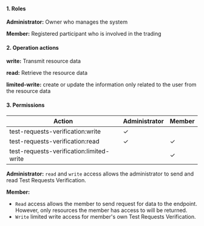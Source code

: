 #### 1. Roles

**Administrator:** Owner who manages the system

**Member:** Registered participant who is involved in the trading

#### 2. Operation actions

**write:** Transmit resource data

**read:** Retrieve the resource data

**limited-write:** create or update the information only related to the user from the resource data

#### 3. Permissions


|      Action                      | Administrator       | Member            |
|----------------------------------|---------------------|-------------------|
| test-requests-verification:write  | ✓                   |                |
| test-requests-verification:read   | ✓                   | ✓                |
| test-requests-verification:limited-write  |                    | ✓                |

**Administrator:** `read` and `write` access allows the administrator to send and read Test Requests Verification.

**Member:** 
- `Read` access allows the member to send request for data to the endpoint. However, only resources the member has access to will be returned. 
- `Write` limited write access for member's own Test Requests Verification.